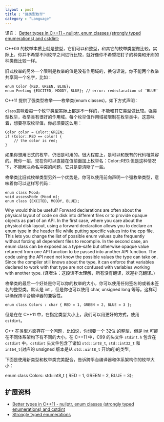 ```yaml
---
layout : post
title : "强类型枚举"
category : "Language"
---
```


译自： [Better types in C++11 - nullptr, enum classes (strongly typed enumerations) and cstdint](http://www.cprogramming.com/c++11/c++11-nullptr-strongly-typed-enum-class.html);

C++03 的枚举本质上就是整型，它们可以和整型，和其它的枚举类型做比较。实际上，你并不希望不同枚举之间进行比较，就好像你不希望把钉子的种类和牙刷的种类做比较一样。

旧式枚举的另外一个限制是枚举的值是没有作用域的，换句话说，你不能两个枚举共享同一个名字，比如：

    enum Color {RED, GREEN, BLUE};
    enum Feeling {EXCITED, MOODY, BLUE}; // error: redeclaration of ‘BLUE’

C++11 提供了强类型枚举——枚举类(enum classes)，如下方式声明：

`class`意味着每一个枚举类型实际上都是不一样的，不能和其它类型做比较。强类型枚举，枚举类有很好的作用域。每个枚举值作用域被限制在枚举类中。这意味着，想要存取枚举值，你必须要这么用：

    Color color = Color::GREEN;
    if (Color::RED == color) {
        // the color is red;
    }

如果你想用旧式的枚举，仍旧是可用的。很大程度上，是可以和既有的代码相兼容的。教你一招，现在你可以直接在值前面加上枚举名：Color::RED.但是这种情况下，不能解决命名冲突的问题，它只是更清晰了一些。

枚举类比旧式枚举类型另外一个优势是，你可以使用前向声明一个强枚举类型，意味着你可以这样写代码：

    enum class Mood;
    void assessMode (Mood m);
    enum class {EXCITED, MOODY, BLUE};

Why would this be useful? Forward declarations are often about the physical layout of code on disk into different files or to provide opaque objects as part of an API. In the first case, where you care about the physical disk layout, using a forward declaration allows you to declare an enum type in the header file while putting specific values into the cpp file. This lets you change the list of possible enum values quite frequently without forcing all dependent files to recompile. In the second case, an enum class can be exposed as a type-safe but otherwise opaque value returned from one API function to be passed into another API function. The code using the API need not know the possible values the type can take on. Since the compiler still knows about the type, it can enforce that variables declared to work with that type are not confused with variables working with another type. (译者注：这段话不太理解，所有没有翻译，欢迎补充翻译。)

枚举类的最后一个好处是你可以你的枚举的大小，你可以使用任何签名的或者未签名的整型类。默认是 int ，但是你也可以使用 char, unsigned long 等等。这样可以确保跨平台编译器的兼容性。

    enum class Colors : char { RED = 1, GREEN = 2, BLUE = 3 };

但是在在 C++11 中，在指定类型大小上，我们可以用更好的方式，使用 `cstdint`。

C++ 在类型方面存在一个问题，比如说，你想要一个 32位 的整型，但是 int 可能在不同体系架构下有不同的大小。在 C++11 中，C99 的头文件 `stdint.h` 包含在 `cstdint` 中。`cstdint` 头文件包含了诸如 `std::int8_t`, `std::int32_t` 和 `int64_t`(对应的 unsigned 版本是从 `std::uint8_t` 开始的)的类型。

下面是使用新类型和枚举类完美配合，告诉跨平台编译器和体系架构你的枚举大小：

enum class Colors: std::int8_t { RED = 1, GREEN = 2, BLUE = 3};

## 扩展资料 ##

+ [Better types in C++11 - nullptr, enum classes (strongly typed enumerations) and cstdint](http://www.cprogramming.com/c++11/c++11-nullptr-strongly-typed-enum-class.html)
+ [Strongly typed enumerations](https://en.wikipedia.org/wiki/C%2B%2B11#Strongly_typed_enumerations)
